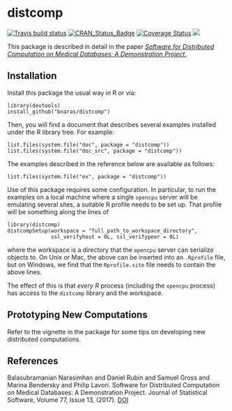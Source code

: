<!-- README.md is generated from the source: README.Rmd -->

distcomp
========

[![Travis build
status](https://travis-ci.org/bnaras/distcomp.svg?branch=master)](https://travis-ci.org/bnaras/distcomp)
[![CRAN\_Status\_Badge](http://www.r-pkg.org/badges/version/distcomp)](https://cran.r-project.org/package=distcomp)
[![Coverage
Status](https://img.shields.io/codecov/c/github/bnaras/distcomp/master.svg)](https://codecov.io/github/bnaras/distcomp?branch=master)
[![](https://cranlogs.r-pkg.org/badges/distcomp)](https://cran.r-project.org/package=distcomp)

This package is described in detail in the paper [*Software for
Distributed Computation on Medical Databases: A Demonstration
Project.*](https://doi.org/10.18637/jss.v077.i13)

Installation
------------

Install this package the usual way in R or via:

```
library(devtools)
install_github("bnaras/distcomp")
```

Then, you will find a document that describes several examples installed
under the R library tree. For example:

```
list.files(system.file("doc", package = "distcomp")) 
list.files(system.file("doc_src", package = "distcomp"))
```

The examples described in the reference below are available as follows:

```
list.files(system.file("ex", package = "distcomp"))
```

Use of this package requires some configuration. In particular, to run
the examples on a local machine where a single `opencpu` server will be
emulating several sites, a suitable R profile needs to be set up. That
profile will be something along the lines of

```
library(distcomp) 
distcompSetup(workspace = "full_path_to_workspace_directory",
              ssl_verifyhost = 0L, ssl_verifypeer = 0L)
```			  

where the workspace is a directory that the `opencpu` server can
serialize objects to. On Unix or Mac, the above can be inserted into an
`.Rprofile` file, but on Windows, we find that the `Rprofile.site` file
needs to contain the above lines.

The effect of this is that *every R* process (including the `opencpu`
process) has access to the `distcomp` library and the workspace.

Prototyping New Computations
----------------------------

Refer to the vignette in the package for some tips on developing new
distributed computations.

References
----------

Balasubramanian Narasimhan and Daniel Rubin and Samuel Gross and Marina
Bendersky and Philip Lavori. Software for Distributed Computation on
Medical Databases: A Demonstration Project. Journal of Statistical
Software, Volume 77, Issue 13, (2017).
[DOI](https://dx.doi.org/10.18637/jss.v077.i13)
